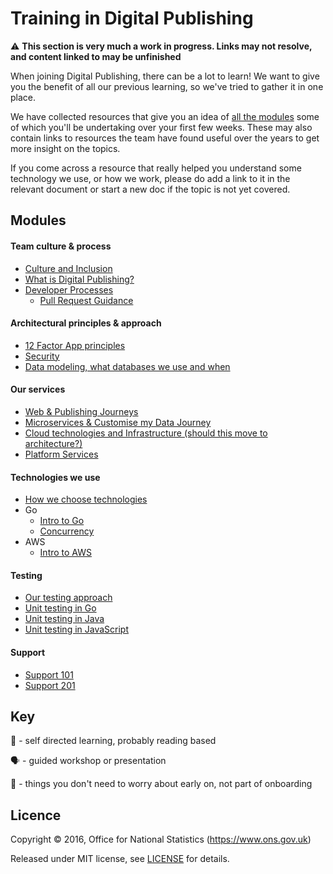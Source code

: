 Training in Digital Publishing
===========================

:warning: **This section is very much a work in progress. Links may not resolve, and content linked to may be unfinished** 

When joining Digital Publishing, there can be a lot to learn! We want to give you the benefit of all our previous learning, so we've tried to gather it in one place.

We have collected resources that give you an idea of [all the modules](#modules) some of which you'll be undertaking over your first few weeks. These may also contain links to resources the team have found useful over the years to get more insight on the topics.

If you come across a resource that really helped you understand some technology we use, or how we work, please do add a link to it in the relevant document or start a new doc if the topic is not yet covered.

Modules
----------------------------
#### Team culture & process
* [Culture and Inclusion]()
* [What is Digital Publishing?](culture-and-process/DIGITAL_PUBLISHING.md) 
* [Developer Processes]()
    * [Pull Request Guidance](culture-and-process/PULL_REQUEST_GUIDANCE.md)

#### Architectural principles & approach
* [12 Factor App principles](architecture/12_FACTOR_APP_PRINCIPLES.md)
* [Security]()
* [Data modeling, what databases we use and when]()

#### Our services
* [Web & Publishing Journeys]()
* [Microservices & Customise my Data Journey]()
* [Cloud technologies and Infrastructure (should this move to architecture?)](services/INFRASTRUCTURE.md)
* [Platform Services](platform-services/PLATFORM.md)

#### Technologies we use
* [How we choose technologies]()
* Go
    * [Intro to Go](GOLANG.md)
    * [Concurrency]()
* AWS
    * [Intro to AWS]()

#### Testing
* [Our testing approach]()
* [Unit testing in Go]()
* [Unit testing in Java]()
* [Unit testing in JavaScript]()

#### Support
* [Support 101](support/SUPPORT101.md)
* [Support 201]()

Key
-------
:open_book: - self directed learning, probably reading based

:speaking_head: - guided workshop or presentation

:rocket: - things you don't need to worry about early on, not part of onboarding

Licence
-------

Copyright ©‎ 2016, Office for National Statistics (https://www.ons.gov.uk)

Released under MIT license, see [LICENSE](LICENSE.md) for details.
